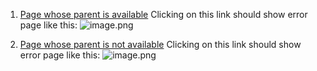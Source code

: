 
1. [Page whose parent is available](/File-with-space-in-title-and-attachemnt/Child-page)
Clicking on this link should show error page like this:
![image.png](.attachments/image-d10fef14-dc21-4467-b417-58cce4b5ea67.png)


2. [Page whose parent is not available](/Non-existing-page/Child-page)
Clicking on this link should show error page like this:
![image.png](.attachments/image-adb759e3-7051-4b8f-8cbd-94ca9dd05a78.png)
